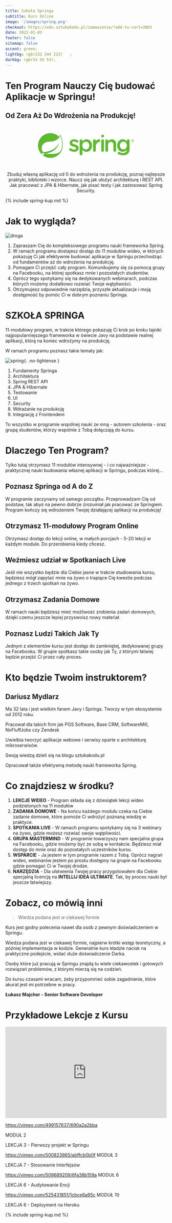 ```yaml
---
title: Szkoła Springa
subtitle: Kurs Online
image: '/images/spring.png'
checkout: https://edu.sztukakodu.pl/zamowienie/?add-to-cart=3803
date: 2022-01-03
footer: false
sitemap: false
accent: green;
lightbg: rgb(222 244 222)	;
darkbg: rgb(53 55 53);
---
```


<div class="full-width" markdown="1" style="background: {{page.lightbg}}">
<div class="project-content" markdown="1">


<h1 class="landing-title">Ten Program Nauczy Cię budować Aplikacje w Springu!</h1>
<h2 class="landing-subtitle">Od Zera Aż Do Wdrożenia na Produkcję!</h2>

<img src="/images/springlogo.png" alt="spring" style="max-width: 300px; margin: 3em auto; display: block;">

<p style="text-align: center">Zbuduj własną aplikację od 0 do wdrożenia na produkcję, poznaj najlepsze praktyki, biblioteki i wzorce. Naucz się jak ułożyć architekturę i REST API. Jak pracować z JPA & Hibernate, jak pisać testy i jak zastosować Spring Security.</p>

{% include spring-kup.md %}

</div>
</div>

# Jak to wygląda?

![droga](https://szkolaspringa.pl/wp-content/uploads/2021/01/spring-droga-1536x584.png)

1. Zapraszam Cię do kompleksowego programu nauki frameworka Spring.
2. W ramach programu dostajesz dostęp do 11 modułów wideo, w których pokazuję Ci jak efektywnie budować aplikacje w Springu przechodząc od fundamentów aż do wdrożenia na produkcję.
3. Pomagam Ci przejść cały program. Komunikujemy się za pomocą grupy na Facebooku, na której spotkasz mnie i pozostałych studentów.
4. Oprócz tego spotykamy się na dedykowanych webinarach, podczas których możemy dodatkowo rozwiać Twoje wątpliwości.
5. Otrzymujesz odpowiednie narzędzia, przyszłe aktualizacje i moją dostępność by pomóc Ci w dobrym poznaniu Springa.

<div class="full-width" markdown="1" style="background: {{page.lightbg}}">
<div class="project-content" markdown="1">
<h1 class="landing-title">SZKOŁA SPRINGA</h1>

11-modułowy program, w trakcie którego pokazuję Ci krok po kroku tajniki najpopularniejszego frameworka w świecie Javy na podstawie realnej aplikacji, którą na koniec wdrożymy na produkcję.

W ramach programu poznasz takie tematy jak:

![spring](https://szkolaspringa.pl/wp-content/uploads/2021/01/spring2021_inside-1024x886.jpg#right){: .no-lightense }

1. Fundamenty Springa
2. Architektura
3. Spring REST API
4. JPA & Hibernate
5. Testowanie
6. UI
7. Security
8. Wdrażanie na produkcję
9. Integrację z Frontendem

To wszystko w programie wspólnej nauki ze mną - autorem szkolenia - oraz grupą studentów, którzy wspólnie z Tobą dołączają do kursu.

</div>
</div>

# Dlaczego Ten Program?

Tylko tutaj otrzymasz 11 modułów intensywnej - i co najważniejsze -
praktycznej nauki budowania własnej aplikacji w Springu, podczas której...

## Poznasz Springa od A do Z
W programie zaczynamy od samego początku. Przeprowadzam Cię od podstaw, tak abyś na pewno dobrze zrozumiał jak pracować ze Springiem. Program kończy się wdrożeniem Twojej działającej aplikacji na produkcję!

## Otrzymasz 11-modułowy Program Online
Otrzymasz dostęp do lekcji online, w małych porcjach - 5-20 lekcji w każdym module. Do przerobienia kiedy chcesz. 

## Weźmiesz udział w Spotkaniach Live
Jeśli nie wszystko będzie dla Ciebie jasne w trakcie studiowania kursu, będziesz mógł zapytać mnie na żywo o trapiące Cię kwestie podczas jednego z trzech spotkań na żywo.

## Otrzymasz Zadania Domowe
W ramach nauki będziesz mieć możliwość zrobienia zadań domowych, dzięki czemu jeszcze lepiej przyswoisz nowy materiał.

## Poznasz Ludzi Takich Jak Ty
Jednym z elementów kursu jest dostęp do zamkniętej, dedykowanej grupy na Facebooku. W grupie spotkasz takie osoby jak Ty, z którymi łatwiej będzie przejść Ci przez cały proces.

<div class="full-width" style="background: {{page.lightbg}}">
<div class="project-content" markdown="1">
<h1 class="landing-title">Kto będzie Twoim instruktorem?</h1>

## Dariusz Mydlarz

Ma 32 lata i jest wielkim fanem Javy i Springa. Tworzy w tym ekosystemie od 2012 roku.

Pracował dla takich firm jak PGS Software, Base CRM, SoftwareMill, NoFluffJobs czy Zendesk

Uwielbia tworzyć aplikacje webowe i serwisy oparte o architekturę mikroserwisów. 

Swoją wiedzą dzieli się na blogu sztukakodu.pl

Opracował także efektywną metodę nauki frameworka Spring.

</div>
</div>

<div class="full-width" style="background: {{page.darkbg}} color: white">
<div class="project-content dark" markdown="1">
<h1 class="landing-title">Co znajdziesz w środku?</h1>

1. **LEKCJE WIDEO** - Program składa się z dziesiątek lekcji wideo podzielonych na 11 modułów
1. **ZADANIA DOMOWE** - Na końcu każdego modułu czeka na Ciebie zadanie domowe, które pomoże Ci wdrożyć poznaną wiedzę w praktyce.
1. **SPOTKANIA LIVE** - W ramach programu spotykamy się na 3 webinary na żywo, gdzie możesz rozwiać swoje wątpliwości.
1. **GRUPA MASTERMIND** - W programie towarzyszy nam specjalna grupa na Facebooku, gdzie możemy być ze sobą w kontakcie. Będziesz miał dostęp do mnie oraz do pozostałych uczestników kursu.
1. **WSPARCIE** - Ja jestem w tym programie razem z Tobą. Oprócz nagrań wideo, webinarów jestem po prostu dostępny na grupie na Facebooku gdzie pomagać Ci w Twojej drodze.
1. **NARZĘDZIA** - Dla ułatwienia Twojej pracy przygotowałem dla Ciebie specjalną licencję na **INTELLIJ IDEA ULTIMATE**. Tak, by proces nauki był jeszcze łatwiejszy.

</div>
</div>

<h1 class="landing-title">Zobacz, co mówią inni</h1>

> Wiedza podana jest w ciekawej formie

Kurs jest godny polecenia nawet dla osób z pewnym doświadczeniem w Springu. 

Wiedza podana jest w ciekawej formie, najpierw krótki wstęp teoretyczny, a później implementacja w kodzie. Generalnie kurs kładzie nacisk na praktyczne podejście, widać duże doświadczenie Darka.

Osoby które już pracują w Springu znajdą tu wiele ciekawostek i gotowych rozwiązań problemów, z którymi mierzą się na codzień. 

Do kursu czasami wracam, żeby przypomnieć sobie zagadnienie, które akurat jest mi potrzebne w pracy.

**Łukasz Majcher - Senior Software Developer**

<div class="full-width" style="background: {{page.lightbg}}">
<div class="project-content" markdown="1">
<h1 class="landing-title">Przykładowe Lekcje z Kursu</h1>

<div style="padding:56.25% 0 0 0;position:relative;"><iframe src="https://player.vimeo.com/video/499157637?h=690a2a2bba&amp;badge=0&amp;autopause=0&amp;player_id=0&amp;app_id=58479" frameborder="0" allow="autoplay; fullscreen; picture-in-picture" allowfullscreen style="position:absolute;top:0;left:0;width:100%;height:100%;" title="SPRING-4.11-odbieranie-plikow-poprawione"></iframe></div><script src="https://player.vimeo.com/api/player.js"></script>

https://vimeo.com/499157637/690a2a2bba

MODUŁ 2

LEKCJA 3 - Pierwszy projekt w Springu

https://vimeo.com/500823865/abffcb0b0f
MODUŁ 3

LEKCJA 7 - Stosowanie Interfejsów

https://vimeo.com/509689209/8fa38b159a
MODUŁ 6

LEKCJA 6 - Audytowanie Encji

https://vimeo.com/525431851/1cbce6a95c
MODUŁ 10

LEKCJA 6 - Deployment na Heroku

</div>
</div>


{% include spring-kup.md %}


